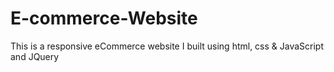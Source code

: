 # E-commerce-Website
This is a responsive eCommerce website I built using html, css &amp; JavaScript and  JQuery
